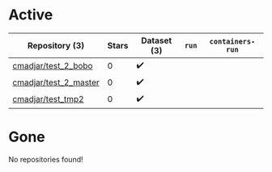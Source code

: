 # Active
| Repository (3) | Stars | Dataset (3) | `run` | `containers-run` |
| --- | --- | --- | --- | --- |
| [cmadjar/test_2_bobo](https://github.com/cmadjar/test_2_bobo) | 0 | :heavy_check_mark: |  |  |
| [cmadjar/test_2_master](https://github.com/cmadjar/test_2_master) | 0 | :heavy_check_mark: |  |  |
| [cmadjar/test_tmp2](https://github.com/cmadjar/test_tmp2) | 0 | :heavy_check_mark: |  |  |

# Gone
No repositories found!

